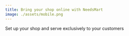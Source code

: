 ```yaml
---
title: Bring your shop online with NeedsMart
image: ./assets/mobile.png
---
```


Set up your shop and serve exclusively to your customers